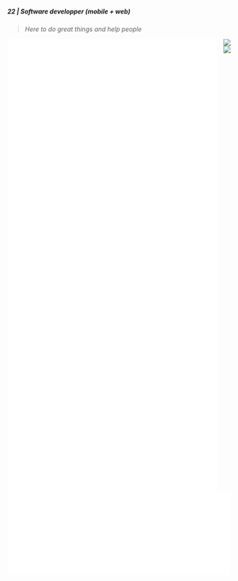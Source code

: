 ##### 22 | Software developper (mobile + web) 
> _Here to do great things and help people_

<img align="left" src="/assets/metrics.svg" alt="Metrics">

<img align="right" src="https://nirzak-streak-stats.vercel.app/?user=adam-nlem&theme=tokyonight&hide_border=false"/>

<img align="right" src="https://github-readme-stats.vercel.app/api?username=adam-nlem&theme=tokyonight&hide_border=false&include_all_commits=true&count_private=true"/>

<img align="right" src="/assets/wakatime.svg" alt="Metrics">
